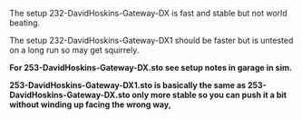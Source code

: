 The setup 232-DavidHoskins-Gateway-DX is fast and stable but not world beating.

The setup 232-DavidHoskins-Gateway-DX1 should be faster but is untested on a long run so may get squirrely.

**For 253-DavidHoskins-Gateway-DX.sto see setup notes in garage in sim.**

**253-DavidHoskins-Gateway-DX1.sto is basically the same as 253-DavidHoskins-Gateway-DX.sto only more stable so you can push it a bit without winding up facing the wrong way,**

